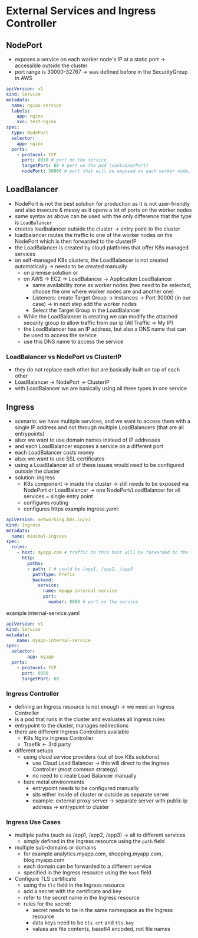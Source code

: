 # External Services and Ingress Controller

## NodePort

- exposes a service on each worker node's IP at a static port -> accessible outside the cluster
- port range is 30000-32767 -> was defined before in the SecurityGroup in AWS

```yaml
apiVersion: v1
kind: Service
metadata:
  name: nginx-service
  labels:
    app: nginx
    svc: test-nginx
spec:
  type: NodePort
  selector:
    app: nginx
  ports:
    - protocol: TCP
      port: 8080 # port on the service
      targetPort: 80 # port on the pod (containerPort)
      nodePort: 30000 # port that will be exposed on each worker node, must be in the range 30000-32767
```

## LoadBalancer
- NodePort is not the best solution for production as it is not user-friendly and also insecure & messy as it opens a lot of ports on the worker nodes
- same syntax as above can be used with the only difference that the type is `LoadBalancer`
- creates loadbalancer outside the cluster -> entry point to the cluster
- loadbalancer routes the traffic to one of the worker nodes on the NodePort which is then forwarded to the clusterIP
- the LoadBalancer is created by cloud platforms that offer K8s managed services
- on self-managed K8s clusters, the LoadBalancer is not created automatically -> needs to be created manually
  - on premise solution or
  - on AWS -> EC2 -> LoadBalancer -> Application LoadBalancer
    - same availability zone as worker nodes (two need to be selected, choose the one where worker nodes are and another one)
    - Listeners: create Target Group -> Instances -> Port 30000 (in our case) -> in next step add the worker nodes
    - Select the Target Group in the LoadBalancer
  - While the LoadBalancer is creating we can modify the attached security group to allow traffic from our ip (All Traffic -> My IP)
  - the LoadBalancer has an IP address, but also a DNS name that can be used to access the service
  - use this DNS name to access the service

### LoadBalancer vs NodePort vs ClusterIP
- they do not replace each other but are basically built on top of each other
- LoadBalancer -> NodePort -> ClusterIP
- with LoadBalancer we are basically using all three types in one service


## Ingress
- scenario: we have multiple services, and we want to access them with a single IP address and not through multiple LoadBalancers (that are all entrypoints)
- also: we want to use domain names instead of IP addresses
- and each LoadBalancer exposes a service on a different port
- each LoadBalancer costs money
- also: we want to use SSL certificates
- using a LoadBalancer all of these issues would need to be configured outside the cluster
- solution: ingress
  - K8s component -> inside the cluster -> still needs to be exposed via NodePort or LoadBalancer -> one NodePort/LoadBalancer for all services = single entry point
  - configures routing
  - configures https
example ingress.yaml:
```yaml
apiVersion: networking.k8s.io/v1
kind: Ingress
metadata:
  name: minimal-ingress
spec:
  rules:
    - host: myapp.com # traffic to this host will be forwarded to the internal service
      http:
        paths:
        - path: / # could be /app1, /app2, /app3
          pathType: Prefix
          backend:
            service:
              name: myapp-internal-service
              port:
                number: 8080 # port on the service
```
example internal-service.yaml
```yaml
apiVersion: v1
kind: Service
metadata:
    name: myapp-internal-service
spec:
  selector:
        app: myapp
  ports:
    - protocol: TCP
      port: 8080
      targetPort: 80
```

### Ingress Controller
- defining an Ingress resource is not enough -> we need an Ingress Controller
- is a pod that runs in the cluster and evaluates all Ingress rules
- entrypoint to the cluster, manages redirections
- there are different Ingress Controllers available
  - K8s Nginx Ingress Controller
  - Traefik <- 3rd party
- different setups
  - using cloud service providers (out of box K8s solutions)
    - use Cloud Load Balancer -> this will direct to the Ingress Controller (most common strategy)
    - no need to c reate Load Balancer manually
  - bare metal environments
    - entrypoint needs to be configured manually
    - sits either inside of cluster or outside as separate server
    - example: external proxy server -> separate server with public ip address -> entrypoint to cluster

### Ingress Use Cases
- multiple paths (such as /app1, /app2, /app3) -> all to different services
  - simply defined in the Ingress resource using the `path` field
- multiple sub-domains or domains
  - for example analytics.myapp.com, shopping.myapp.com, blog.myapp.com
  - each domain can be forwarded to a different service
  - specified in the Ingress resource using the `host` field
- Configure TLS certificate
  - using the `tls` field in the Ingress resource
  - add a secret with the certificate and key
  - refer to the secret name in the Ingress resource
  - rules for the secret:
    - secret needs to be in the same namespace as the Ingress resource
    - data keys need to be `tls.crt` and `tls.key`
    - values are file contents, base64 encoded, not file names
